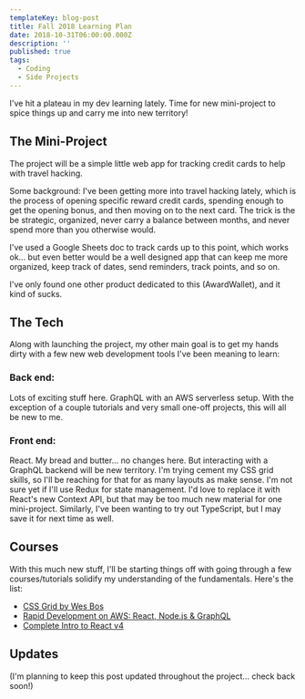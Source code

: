 ```yaml
---
templateKey: blog-post
title: Fall 2018 Learning Plan
date: 2018-10-31T06:00:00.000Z
description: ''
published: true
tags:
  - Coding
  - Side Projects
---
```


I've hit a plateau in my dev learning lately. Time for new mini-project to spice things up and carry me into new territory!

## The Mini-Project

The project will be a simple little web app for tracking credit cards to help with travel hacking.

Some background: I've been getting more into travel hacking lately, which is the process of opening specific reward credit cards, spending enough to get the opening bonus, and then moving on to the next card. The trick is the be strategic, organized, never carry a balance between months, and never spend more than you otherwise would.

I've used a Google Sheets doc to track cards up to this point, which works ok... but even better would be a well designed app that can keep me more organized, keep track of dates, send reminders, track points, and so on.

I've only found one other product dedicated to this (AwardWallet), and it kind of sucks.

## The Tech

Along with launching the project, my other main goal is to get my hands dirty with a few new web development tools I've been meaning to learn:

### Back end:

Lots of exciting stuff here. GraphQL with an AWS serverless setup. With the exception of a couple tutorials and very small one-off projects, this will all be new to me.

### Front end:

React. My bread and butter... no changes here. But interacting with a GraphQL backend will be new territory. I'm trying cement my CSS grid skills, so I'll be reaching for that for as many layouts as make sense. I'm not sure yet if I'll use Redux for state management. I'd love to replace it with React's new Context API, but that may be too much new material for one mini-project. Similarly, I've been wanting to try out TypeScript, but I may save it for next time as well.

## Courses

With this much new stuff, I'll be starting things off with going through a few courses/tutorials solidify my understanding of the fundamentals. Here's the list:

- [CSS Grid by Wes Bos](https://www.cssgrid.io)
- [Rapid Development on AWS: React, Node.js & GraphQL](https://frontendmasters.com/courses/aws-react-node-graphql/)
- [Complete Intro to React v4](https://frontendmasters.com/courses/complete-react-v4/)

## Updates

(I'm planning to keep this post updated throughout the project... check back soon!)
